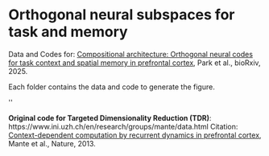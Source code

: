 # Orthogonal neural subspaces for task and memory
Data and Codes for: <a href="https://doi.org/10.1101/2025.02.25.640211" target="_blank">Compositional architecture: Orthogonal neural codes for task context and spatial memory in prefrontal cortex</a>, Park et al., bioRxiv, 2025.
<p></p>
Each folder contains the data and code to generate the figure.
<p> '' </p>
<p> </p>
<b>Original code for Targeted Dimensionality Reduction (TDR)</b>:
https://www.ini.uzh.ch/en/research/groups/mante/data.html
Citation: <a href="https://www.nature.com/articles/nature127421" target="_blank">Context-dependent computation by recurrent dynamics in prefrontal cortex</a>, Mante et al., Nature, 2013.
